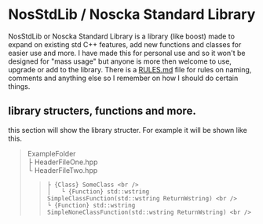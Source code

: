 # NosStdLib / Noscka Standard Library
NosStdLib or Noscka Standard Library is a library (like boost) made to expand on existing std C++ features, add new functions and classes for easier use and more. I have made this for personal use and so it won't be designed for "mass usage" but anyone is more then welcome to use, upgrade or add to the library. There is a [RULES.md](RULES.md) file for rules on naming, comments and anything else so I remember on how I should do certain things.

## library structers, functions and more.
this section will show the library structer. For example it will be shown like this. <br />
> ExampleFolder <br />
> ├ HeaderFileOne.hpp <br />
> └ HeaderFileTwo.hpp <br />
> > 	├ {Class} SomeClass <br />
> > 	│	└ {Function} std::wstring SimpleClassFunction(std::wstring ReturnWstring) <br />
> > 	└ {Function} std::wstring SimpleNoneClassFunction(std::wstring ReturnWstring) <br />
